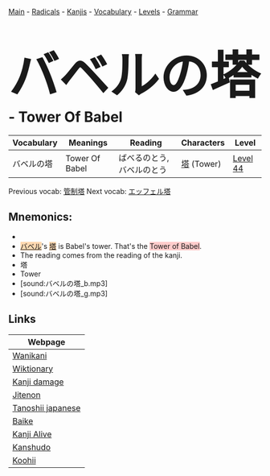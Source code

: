 <style> bigfont {font-size: 100px}</style>
[Main](../README.md) -
[Radicals](../radicals.md) -
[Kanjis](../kanjis.md) -
[Vocabulary](../vocabulary.md) -
[Levels](../levels.md) -
[Grammar](../grammar.md)
# <bigfont> バベルの塔</bigfont> - Tower Of Babel 

| Vocabulary | Meanings | Reading | Characters | Level |
| --- | --- | --- | --- | --- |
| バベルの塔 | Tower Of Babel | ばべるのとう, バベルのとう |  [塔](../kanjis/塔.md) (Tower) | [Level 44](../levels/wk_level44.md) |

Previous vocab: [管制塔](管制塔.md) Next vocab: [エッフェル塔](エッフェル塔.md) 

## Mnemonics:

* 
* <span style="background-color:#fed8b1"> [バベル](https://jisho.org/search/バベル)</span>'s <span style="background-color:#fed8b1"> [塔](https://jisho.org/search/塔)</span> is Babel's tower. That's the <span style="background-color:#ffcccb"> Tower of Babel</span>.
* The reading comes from the reading of the kanji.
* 塔
* Tower
* [sound:バベルの塔_b.mp3]
* [sound:バベルの塔_g.mp3]


## Links 

| Webpage |
| --- |
| [Wanikani          ](https://www.wanikani.com/kanji/バベルの塔) |
| [Wiktionary        ](https://en.wiktionary.org/wiki/バベルの塔) |
| [Kanji damage      ](http://www.kanjidamage.com/kanji/search?utf8=✓&q=バベルの塔) |
| [Jitenon           ](https://jitenon.com/kanji/バベルの塔) |
| [Tanoshii japanese ](https://www.tanoshiijapanese.com/dictionary/kanji.cfm?k=バベルの塔) |
| [Baike             ](https://baike.baidu.com/item/バベルの塔) |
| [Kanji Alive       ](https://app.kanjialive.com/バベルの塔) |
| [Kanshudo          ](https://www.kanshudo.com/searchmn?q=バベルの塔) |
| [Koohii            ](https://kanji.koohii.com/study/kanji/バベルの塔) |

